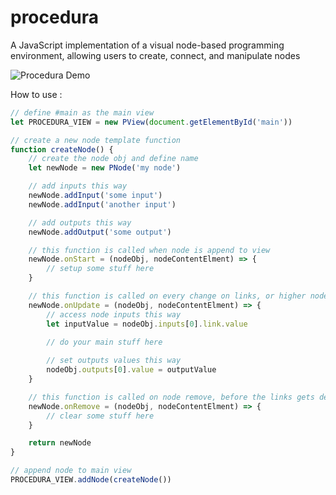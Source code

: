 # procedura
A JavaScript implementation of a visual node-based programming environment, allowing users to create, connect, and manipulate nodes

![Procedura Demo](https://github.com/TribeLoop/procedura/assets/99650975/daec802f-a8fc-4653-ae2d-be8b7dc2529c)

How to use :

```javascript
// define #main as the main view 
let PROCEDURA_VIEW = new PView(document.getElementById('main'))

// create a new node template function
function createNode() {
    // create the node obj and define name
    let newNode = new PNode('my node')

    // add inputs this way
    newNode.addInput('some input')
    newNode.addInput('another input')

    // add outputs this way
    newNode.addOutput('some output')        

    // this function is called when node is append to view
    newNode.onStart = (nodeObj, nodeContentElment) => {     
        // setup some stuff here
    }

    // this function is called on every change on links, or higher nodes updates, and will trigger the onUpdate of all lower nodes
    newNode.onUpdate = (nodeObj, nodeContentElment) => { 
        // access node inputs this way
        let inputValue = nodeObj.inputs[0].link.value
        
        // do your main stuff here

        // set outputs values this way
        nodeObj.outputs[0].value = outputValue
    }

    // this function is called on node remove, before the links gets deleted
    newNode.onRemove = (nodeObj, nodeContentElment) => {
        // clear some stuff here
    }

    return newNode
}

// append node to main view
PROCEDURA_VIEW.addNode(createNode())
```

